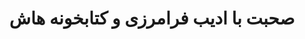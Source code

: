 ---
layout: post
title: "صحبت با ادیب فرامرزی و کتابخونه هاش"
guest: ادیب فرامرزی
recorded: 2020-08-07
published: 2020-08-14
trackid: 0u1Fk0pPwFRLvR08hHXjYt
length: "48:21"
length_rounded: "48 دقیقه"
tags: [WatchTower, Lives, OpenSource, TDD]
image: adib-faramarzi.jpg
description: "توی این قسمت با ادیب فرامرزی همراه هستیم. ادیب لید گروه اندروید شرکت تپسی رو به عهده داره. با ادیب در مورد دو کتابخونه WatchTower و Lives اش صحبت میکنیم سپس سراغ مشارکت در پروژه های اوپن سورس میریم و در انتها نگاهی به مبحث TDD میندازیم."
bio: "ادیب  لید گروه اندروید شرکت تپسی رو به عهده داره"
       
notes: 
    - text: آدرس توییتر ادیب
      link: https://twitter.com/TheSNAKY
    - text: کانال سینا درویشی
      link: https://t.me/sina_darvi
    - text: آدرس توییتر سینا درویشی
      link: https://twitter.com/sinadarvi
    - text: TDD & The Lump Of Coding Fallacy
      link: https://www.geepawhill.org/2018/04/14/tdd-the-lump-of-coding-fallacy/
    - text: در CastBox گوش بدین
      link: https://castbox.fm/episode/id2757480-id280917728
 
---